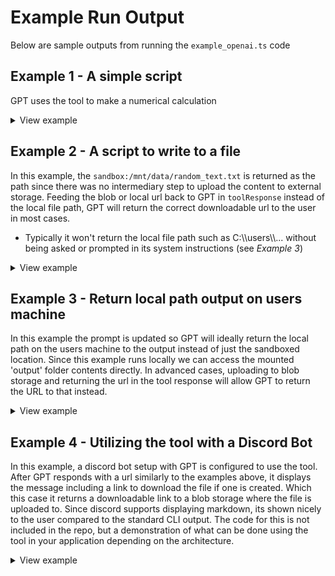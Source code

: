 <!-- markdownlint-disable MD033 -->

# Example Run Output

Below are sample outputs from running the `example_openai.ts` code

## Example 1 - A simple script

GPT uses the tool to make a numerical calculation

<details>
  <summary>View example</summary>

```typescript
Enter your query or type "exit" to quit: execute script to add two numbers together

{
  role: 'system',
  content: 'You are a GPT that has a tool to execute Python code. Here are the instructions for the python tool: \n' +
    "  -  When you send a message containing Python code to python, it will be executed in a non-stateful Jupyter notebook environment. Python will respond with the output of the execution and path to file if one exists. No timeout exists. The drive at '/mnt/data' can be used to save and persist user files. Internet access for this session is enabled, if needed or requested."
}
{ role: 'user', content: 'execute script to add two numbers together' }
{
  role: 'assistant',
  content: null,
  tool_calls: [
    {
      id: '{tool_call_id}',
      type: 'function',
      function: [Object]
    }
  ]
}

Creating notebook at C:\Users\{username}\AppData\Local\Temp\py.ipynb
Executing notebook py in Docker container jupyter-runtime
Execution result: {
 "cells": [
  {
   "cell_type": "code",
   "execution_count": 1,
   "metadata": {
    "execution": {
     "iopub.execute_input": "2024-04-14T04:43:41.191877Z",
     "iopub.status.busy": "2024-04-14T04:43:41.191137Z",
     "iopub.status.idle": "2024-04-14T04:43:41.199479Z",
     "shell.execute_reply": "2024-04-14T04:43:41.198656Z"
    }
   },
   "outputs": [
    {
     "name": "stdout",
     "output_type": "stream",
     "text": [
      "The sum of 5 and 3 is 8\n"
     ]
    }
   ],
   "source": [
    "# This Python script adds two numbers together\n",
    "\n",
    "# Define the numbers to add\n",
    "number1 = 5\n",
    "number2 = 3\n",
    "\n",
    "# Calculate the sum\n",
    "sum = number1 + number2\n",
    "\n",
    "# Print the result\n",
    "print(f'The sum of {number1} and {number2} is {sum}')"
   ]
  }
 ],
 "metadata": {
  "language_info": {
   "codemirror_mode": {
    "name": "ipython",
    "version": 3
   },
   "file_extension": ".py",
   "mimetype": "text/x-python",
   "name": "python",
   "nbconvert_exporter": "python",
   "pygments_lexer": "ipython3",
   "version": "3.9.19"
  }
 },
 "nbformat": 4,
 "nbformat_minor": 4
}

{
  role: 'tool',
  tool_call_id: '{tool_call_id}',
  content: '{"textOutputs":["The sum of 5 and 3 is 8\\n"],"plainTextOutputs":[""]}'
}
{ role: 'assistant', content: 'The sum of 5 and 3 is 8.' }

GPT Response:
 The sum of 5 and 3 is 8.
```

</details>

## Example 2 - A script to write to a file

In this example, the `sandbox:/mnt/data/random_text.txt` is returned as the path since there was no intermediary step to upload the content to external storage. Feeding the blob or local url back to GPT in `toolResponse` instead of the local file path, GPT will return the correct downloadable url to the user in most cases.

- Typically it won't return the local file path such as C:\\\\users\\\\... without being asked or prompted in its system instructions (see *Example 3*)

<details>
  <summary>View example</summary>

```typescript
Enter your query or type "exit" to quit: Execute a python script to write something random to a text file and return the text file to the user

{
  role: 'system',
  content: 'You are a GPT that has a tool to execute Python code. Here are the instructions for the python tool: \n' +
    "  -  When you send a message containing Python code to python, it will be executed in a non-stateful Jupyter notebook environment. Python will respond with the output of the execution and path to file if one exists. No timeout currently exists. The drive at '/mnt/data' can be used to save and persist user files. Internet access for this session is enabled, if needed or requested."
}
{
  role: 'user',
  content: 'Execute a python script to write something random to a text file and return the text file to the user'
}
 {
  role: 'assistant',
  content: null,
  tool_calls: [
    {
      id: '{tool_call_id}',
      type: 'function',
      function: [Object]
    }
  ]
}

Creating notebook at C:\Users\{username}\AppData\Local\Temp\py.ipynb
Executing notebook py in Docker container jupyter-runtime
Execution result: {
 "cells": [
  {
   "cell_type": "code",
   "execution_count": 1,
   "metadata": {
    "execution": {
     "iopub.execute_input": "2024-04-14T06:14:39.337445Z",
     "iopub.status.busy": "2024-04-14T06:14:39.337239Z",
     "iopub.status.idle": "2024-04-14T06:14:39.351338Z",
     "shell.execute_reply": "2024-04-14T06:14:39.350597Z"
    }
   },
   "outputs": [
    {
     "data": {
      "text/plain": [
       "'/mnt/data/random_number.txt'"
      ]
     },
     "execution_count": 1,
     "metadata": {},
     "output_type": "execute_result"
    }
   ],
   "source": [
    "import random\n",
    "\n",
    "# Generate a random number between 1 and 100\n",
    "random_number = random.randint(1, 100)\n",
    "\n",
    "# Path to save the text file\n",
    "filename = '/mnt/data/random_number.txt'\n",
    "\n",
    "# Write the random number to a text file\n",
    "with open(filename, 'w') as file:\n",
    "    file.write(f'The random number is: {random_number}')\n",
    "\n",
    "filename"
   ]
  }
 ],
 "metadata": {
  "language_info": {
   "codemirror_mode": {
    "name": "ipython",
    "version": 3
   },
   "file_extension": ".py",
   "mimetype": "text/x-python",
   "name": "python",
   "nbconvert_exporter": "python",
   "pygments_lexer": "ipython3",
   "version": "3.9.19"
  }
 },
 "nbformat": 4,
 "nbformat_minor": 4
}

{
  role: 'tool',
  tool_call_id: '{tool_call_id}',
  content: '{"textOutputs":[],"plainTextOutputs":[["C:\\\\Users\\\\{username}\\\\AppData\\\\Local\\\\Temp\\\\output\\\\random_number.txt"]]}'
}
{
  role: 'assistant',
  content: "I've generated a random number and saved it to a text file. You can download the text file from the following link:\n" +
    '\n' +
    '[Download Random Number Text File](sandbox:/mnt/data/random_number.txt)'
}

GPT:
 Ive generated a random number and saved it to a text file. You can download the text file from the following link:

[Download Random Number Text File](sandbox:/mnt/data/random_number.txt)
```

</details>

## Example 3 - Return local path output on users machine

In this example the prompt is updated so GPT will ideally return the local path on the users machine to the output instead of just the sandboxed location. Since this example runs locally we can access the mounted 'output' folder contents directly. In advanced cases, uploading to blob storage and returning the url in the tool response will allow GPT to return the URL to that instead.

<details>
<summary>View example</summary>

```typescript
Enter your query or type "exit" to quit: execute a python script to show something cool
{
  role: 'system',
  content: 'You are a GPT that has a tool to execute Python code. Here are the instructions for the python tool: \n' +
    "  -  When you send a message containing Python code to python, it will be executed in a non-stateful Jupyter notebook environment. Python will respond with the output of the execution and path to file if one exists. No timeout exists. The drive at '/mnt/data' can be used to save and persist user files. Internet access for this session is enabled, if needed or requested. Return all paths to output files in the response, including urls or paths from the tool response content that may be a local file path on a system, as well as the sandboxed environment. This includes any files saved to the '/mnt/data' directory as well as any other files created during the execution. The files in the tool response will be a blob url to the file, or a local file path on a system. You must return all paths to output files in the response.\n" +
    '  \n' +
    '  - On errors of tool calls, try 3 times to fix the error if the tool response results in an error. If an error persists, let the user know.\n' +
    '  \n' +
    '  - If the tool response '
}
{
  role: 'user',
  content: 'execute a python script to show something cool'
}
{
  role: 'assistant',
  content: null,
  tool_calls: [
    {
      id: '{tool_call_id}',
      type: 'function',
      function: [Object]
    }
  ]
}

Creating notebook at C:\Users\{username}\AppData\Local\Temp\py.ipynb
Executing notebook py in Docker container jupyter-runtime
Execution result: {
 "cells": [
  {
   "cell_type": "code",
   "execution_count": 1,
   "metadata": {
    "execution": {
     "iopub.execute_input": "2024-04-14T16:10:08.137402Z",
     "iopub.status.busy": "2024-04-14T16:10:08.137006Z",
     "iopub.status.idle": "2024-04-14T16:10:09.239110Z",
     "shell.execute_reply": "2024-04-14T16:10:09.238200Z"
    }
   },
   "outputs": [
    {
     "data": {
      "image/png": "{generatedBase64ImageData}",
      "text/plain": [
       "<Figure size 1000x500 with 1 Axes>"
      ]
     },
     "metadata": {},
     "output_type": "display_data"
    }
   ],
   "source": [
    "# Importing required libraries\n",
    "import matplotlib.pyplot as plt\n",
    "import numpy as np\n",
    "\n",
    "# Generating data\n",
    "x = np.linspace(0, 20, 100)\n",
    "y = np.sin(x)\n",
    "\n",
    "# Plotting\n",
    "plt.figure(figsize=(10, 5))\n",
    "plt.plot(x, y, '-b', label='Sine Wave')\n",
    "plt.title('Cool Sine Wave')\n",
    "plt.xlabel('X axis')\n",
    "plt.ylabel('Y axis')\n",
    "plt.legend(loc='upper right')\n",
    "plt.grid(True)\n",
    "plt.show()"
   ]
  }
 ],
 "metadata": {
  "language_info": {
   "codemirror_mode": {
    "name": "ipython",
    "version": 3
   },
   "file_extension": ".py",
   "mimetype": "text/x-python",
   "name": "python",
   "nbconvert_exporter": "python",
   "pygments_lexer": "ipython3",
   "version": "3.9.19"
  }
 },
 "nbformat": 4,
 "nbformat_minor": 4
}

{
  role: 'tool',
  tool_call_id: '{tool_call_id}',
  content: '{"imageUrls":["C:\\\\Users\\\\{username}\\\\AppData\\\\Local\\\\Temp\\\\output\\\\image_0.png"],"textOutputs":[],"plainTextOutputs":[""]}'
}
{
  role: 'assistant',
  content: "I've created a cool visualization of a sine wave for you. Check out the plot below:\n" +
    '\n' +
    '![Cool Sine Wave](sandbox:C:\\Users\\{username}\\AppData\\Local\\Temp\\output\\image_0.png)\n' +
    '\n' +
    'This plot showcases a simple, yet elegant, sine wave which is a fundamental concept in various fields of science and engineering.'
}

GPT:
 I've created a cool visualization of a sine wave for you. Check out the plot below:

![Cool Sine Wave](sandbox:C:\Users\{username}\AppData\Local\Temp\output\image_0.png)

This plot showcases a simple, yet elegant, sine wave which is a fundamental concept in various fields of science and engineering.
```

</details>

## Example 4 - Utilizing the tool with a Discord Bot

In this example, a discord bot setup with GPT is configured to use the tool. After GPT responds with a url similarly to the examples above, it displays the message including a link to download the file if one is created. Which this case it returns a downloadable link to a blob storage where the file is uploaded to. Since discord supports displaying markdown, its shown nicely to the user compared to the standard CLI output. The code for this is not included in the repo, but a demonstration of what can be done using the tool in your application depending on the architecture. 

<details>
<summary>View example</summary>

![image](https://github.com/gaia-framework-ai/code-interpreter-tool/assets/167034090/5f72ba9a-0be8-4531-aa5b-6f38c0c66d26)
</details>
